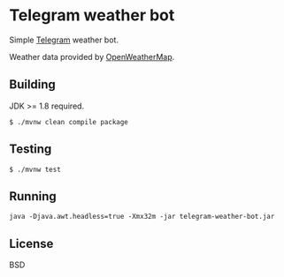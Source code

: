 Telegram weather bot
====================

Simple [Telegram](https://telegram.org/) weather bot.
 
Weather data provided by [OpenWeatherMap](http://openweathermap.org/).

Building
--------

JDK >= 1.8 required.

    $ ./mvnw clean compile package
    
Testing
-------

    $ ./mvnw test
    
Running
-------

    java -Djava.awt.headless=true -Xmx32m -jar telegram-weather-bot.jar

License
-------

BSD
